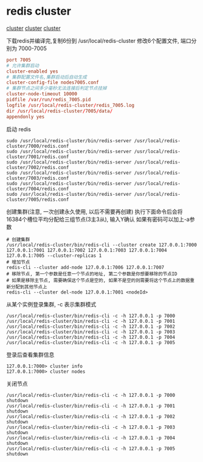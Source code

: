 # redis cluster

[cluster](http://www.redis.cn/topics/cluster-tutorial.html)
[cluster](https://www.cnblogs.com/mafly/p/redis_cluster.html)
[cluster](https://www.jianshu.com/p/8045b92fafb2)

下载redis并编译完,复制6份到 /usr/local/redis-cluster
修改6个配置文件, 端口分别为 7000-7005

```conf
port 7005
# 允许集群启动
cluster-enabled yes
# 集群配置文件名,集群启动后自动生成
cluster-config-file nodes7005.conf
# 集群节点之间多少毫秒无法连接后判定节点挂掉
cluster-node-timeout 10000
pidfile /var/run/redis_7005.pid
logfile /usr/local/redis-cluster/redis_7005.log
dir /usr/local/redis-cluster/7005/data/
appendonly yes
```

启动 redis

```shell
sudo /usr/local/redis-cluster/bin/redis-server /usr/local/redis-cluster/7000/redis.conf
sudo /usr/local/redis-cluster/bin/redis-server /usr/local/redis-cluster/7001/redis.conf
sudo /usr/local/redis-cluster/bin/redis-server /usr/local/redis-cluster/7002/redis.conf
sudo /usr/local/redis-cluster/bin/redis-server /usr/local/redis-cluster/7003/redis.conf
sudo /usr/local/redis-cluster/bin/redis-server /usr/local/redis-cluster/7004/redis.conf
sudo /usr/local/redis-cluster/bin/redis-server /usr/local/redis-cluster/7005/redis.conf
```

创建集群(注意, 一次创建永久使用, 以后不需要再创建)
执行下面命令后会将16384个槽位平均分配给三组节点(3主3从), 输入Y确认
如果有密码可以加上-a参数

```shell
# 创建集群
/usr/local/redis-cluster/bin/redis-cli --cluster create 127.0.0.1:7000 127.0.0.1:7001 127.0.0.1:7002 127.0.0.1:7003 127.0.0.1:7004 127.0.0.1:7005 --cluster-replicas 1
# 增加节点
redis-cli --cluster add-node 127.0.0.1:7006 127.0.0.1:7007
# 移除节点, 第一个参数是任意一个节点的地址, 第二个参数是你想要移除的节点ID
# 如果是移除主节点, 需要确保这个节点是空的, 如果不是空的则需要将这个节点上的数据重新分配到其他节点上
redis-cli --cluster del-node 127.0.0.1:7001 <nodeId>
```

从某个实例登录集群, -c 表示集群模式

```shell
/usr/local/redis-cluster/bin/redis-cli -c -h 127.0.0.1 -p 7000
/usr/local/redis-cluster/bin/redis-cli -c -h 127.0.0.1 -p 7001
/usr/local/redis-cluster/bin/redis-cli -c -h 127.0.0.1 -p 7002
/usr/local/redis-cluster/bin/redis-cli -c -h 127.0.0.1 -p 7003
/usr/local/redis-cluster/bin/redis-cli -c -h 127.0.0.1 -p 7004
/usr/local/redis-cluster/bin/redis-cli -c -h 127.0.0.1 -p 7005
```

登录后查看集群信息

```shell
127.0.0.1:7000> cluster info
127.0.0.1:7000> cluster nodes
```

关闭节点

```shell
/usr/local/redis-cluster/bin/redis-cli -c -h 127.0.0.1 -p 7000 shutdown
/usr/local/redis-cluster/bin/redis-cli -c -h 127.0.0.1 -p 7001 shutdown
/usr/local/redis-cluster/bin/redis-cli -c -h 127.0.0.1 -p 7002 shutdown
/usr/local/redis-cluster/bin/redis-cli -c -h 127.0.0.1 -p 7003 shutdown
/usr/local/redis-cluster/bin/redis-cli -c -h 127.0.0.1 -p 7004 shutdown
/usr/local/redis-cluster/bin/redis-cli -c -h 127.0.0.1 -p 7005 shutdown
```
